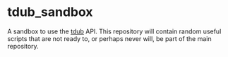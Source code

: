 # tdub_sandbox

A sandbox to use the [tdub](https://github.com/douglasdavis/tdub)
API. This repository will contain random useful scripts that are not
ready to, or perhaps never will, be part of the main repository.
